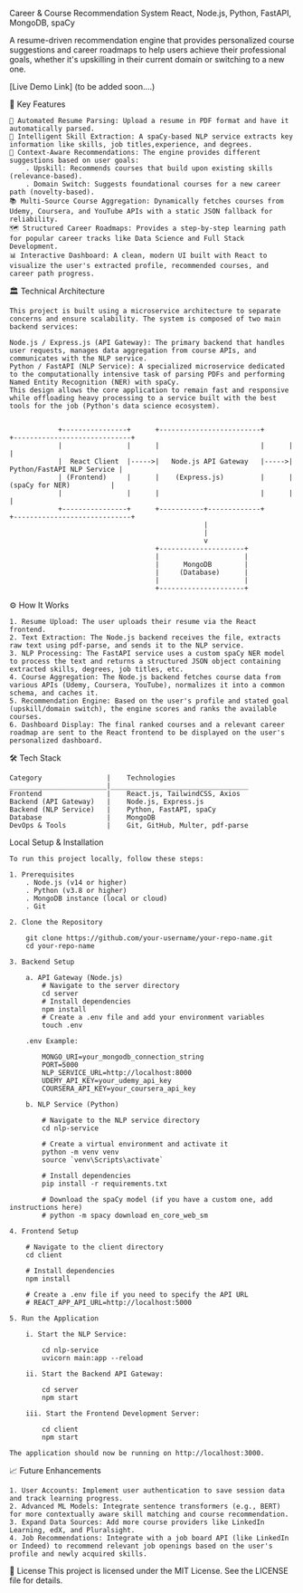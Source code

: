 Career & Course Recommendation System
React, Node.js, Python, FastAPI, MongoDB, spaCy

A resume-driven recommendation engine that provides personalized course suggestions and career roadmaps to help users achieve their professional goals, whether it's upskilling in their current domain or switching to a new one.

[Live Demo Link] (to be added soon....)

🚀 Key Features

    📄 Automated Resume Parsing: Upload a resume in PDF format and have it automatically parsed.
    🧠 Intelligent Skill Extraction: A spaCy-based NLP service extracts key information like skills, job titles,experience, and degrees.
    🎯 Context-Aware Recommendations: The engine provides different suggestions based on user goals:
        . Upskill: Recommends courses that build upon existing skills (relevance-based).
        . Domain Switch: Suggests foundational courses for a new career path (novelty-based).
    📚 Multi-Source Course Aggregation: Dynamically fetches courses from Udemy, Coursera, and YouTube APIs with a static JSON fallback for reliability.
    🗺️ Structured Career Roadmaps: Provides a step-by-step learning path for popular career tracks like Data Science and Full Stack Development.
    📊 Interactive Dashboard: A clean, modern UI built with React to visualize the user's extracted profile, recommended courses, and career path progress.



🏛️ Technical Architecture

    This project is built using a microservice architecture to separate concerns and ensure scalability. The system is composed of two main backend services:

    Node.js / Express.js (API Gateway): The primary backend that handles user requests, manages data aggregation from course APIs, and communicates with the NLP service.
    Python / FastAPI (NLP Service): A specialized microservice dedicated to the computationally intensive task of parsing PDFs and performing Named Entity Recognition (NER) with spaCy.
    This design allows the core application to remain fast and responsive while offloading heavy processing to a service built with the best tools for the job (Python's data science ecosystem).


                +----------------+      +-------------------------+      +-----------------------------+
                |                |      |                         |      |                             |
                |  React Client  |----->|   Node.js API Gateway   |----->|  Python/FastAPI NLP Service |
                | (Frontend)     |      |    (Express.js)         |      |    (spaCy for NER)          |
                |                |      |                         |      |                             |
                +----------------+      +-----------+-------------+      +-----------------------------+
                                                    |
                                                    |
                                                    v
                                        +---------------------+
                                        |                     |
                                        |      MongoDB        |
                                        |     (Database)      |
                                        |                     |
                                        +---------------------+


⚙️ How It Works

    1. Resume Upload: The user uploads their resume via the React frontend.
    2. Text Extraction: The Node.js backend receives the file, extracts raw text using pdf-parse, and sends it to the NLP service.
    3. NLP Processing: The FastAPI service uses a custom spaCy NER model to process the text and returns a structured JSON object containing extracted skills, degrees, job titles, etc.
    4. Course Aggregation: The Node.js backend fetches course data from various APIs (Udemy, Coursera, YouTube), normalizes it into a common schema, and caches it.
    5. Recommendation Engine: Based on the user's profile and stated goal (upskill/domain switch), the engine scores and ranks the available courses.
    6. Dashboard Display: The final ranked courses and a relevant career roadmap are sent to the React frontend to be displayed on the user's personalized dashboard.

🛠️ Tech Stack

    Category	            |    Technologies
    ________________________|__________________________________
    Frontend	            |    React.js, TailwindCSS, Axios
    Backend (API Gateway)	|    Node.js, Express.js
    Backend (NLP Service)	|    Python, FastAPI, spaCy
    Database	            |    MongoDB
    DevOps & Tools	        |    Git, GitHub, Multer, pdf-parse

Local Setup & Installation

    To run this project locally, follow these steps:

    1. Prerequisites
        . Node.js (v14 or higher)
        . Python (v3.8 or higher)
        . MongoDB instance (local or cloud)
        . Git

    2. Clone the Repository

        git clone https://github.com/your-username/your-repo-name.git
        cd your-repo-name

    3. Backend Setup
    
        a. API Gateway (Node.js)
            # Navigate to the server directory
            cd server
            # Install dependencies
            npm install
            # Create a .env file and add your environment variables
            touch .env

        .env Example:

            MONGO_URI=your_mongodb_connection_string
            PORT=5000
            NLP_SERVICE_URL=http://localhost:8000
            UDEMY_API_KEY=your_udemy_api_key
            COURSERA_API_KEY=your_coursera_api_key

        b. NLP Service (Python)

            # Navigate to the NLP service directory
            cd nlp-service

            # Create a virtual environment and activate it
            python -m venv venv
            source `venv\Scripts\activate` 

            # Install dependencies
            pip install -r requirements.txt

            # Download the spaCy model (if you have a custom one, add instructions here)
            # python -m spacy download en_core_web_sm

    4. Frontend Setup

        # Navigate to the client directory
        cd client

        # Install dependencies
        npm install

        # Create a .env file if you need to specify the API URL
        # REACT_APP_API_URL=http://localhost:5000

    5. Run the Application

        i. Start the NLP Service:

            cd nlp-service
            uvicorn main:app --reload

        ii. Start the Backend API Gateway:

            cd server
            npm start

        iii. Start the Frontend Development Server:

            cd client
            npm start

    The application should now be running on http://localhost:3000.

📈 Future Enhancements

    1. User Accounts: Implement user authentication to save session data and track learning progress.
    2. Advanced ML Models: Integrate sentence transformers (e.g., BERT) for more contextually aware skill matching and course recommendation.
    3. Expand Data Sources: Add more course providers like LinkedIn Learning, edX, and Pluralsight.
    4. Job Recommendations: Integrate with a job board API (like LinkedIn or Indeed) to recommend relevant job openings based on the user's profile and newly acquired skills.
    
📄 License
This project is licensed under the MIT License. See the LICENSE file for details.